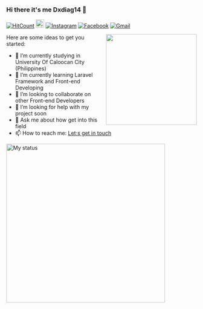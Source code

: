 ### Hi there it's me Dxdiag14 👋

[![HitCount](http://hits.dwyl.com/Dxdiag14/Dxdiag14.svg)](http://hits.dwyl.com/Dxdiag14/Dxdiag14)
[<img src="https://img.shields.io/github/followers/Dxdiag14?label=followers&style=social" height="22" title="Follow me" />](https://github.com/Dxdiag14) 
[![Instagram](https://img.shields.io/badge/-Instagram-c13584?style=flat&labelColor=c13584&logo=instagram&logoColor=white)](https://www.instagram.com/itshjmiranda/)
[![Facebook](https://img.shields.io/badge/-Facebook-4ba1f2?style=flat&labelColor=4ba1f2&logo=facebook&logoColor=white)](https://www.facebook.com/HJ.mrnd.14/)
[![Gmail](https://img.shields.io/badge/-Gmail-c14438?style=flat&logo=Gmail&logoColor=white)](mailto:hjmiranda02@gmail.com)


<img align= "right" width= "240" src= "https://thumbs.gfycat.com/AbandonedQuickAmericanblackvulture-small.gif">

Here are some ideas to get you started:

- 🔭 I’m currently studying in University Of Caloocan City (Philippines)
- 🌱 I’m currently learning Laravel Framework and Front-end Developing
- 👯 I’m looking to collaborate on other Front-end Developers
- 🤔 I’m looking for help with my project soon
- 💬 Ask me about how get into this field
- 📫 How to reach me: <a href="https://www.facebook.com/HJ.mrnd.14/"> Let;s get in touch </a>

<img title="My status" align="left" heigth="320" width="420" src="https://github-readme-stats.vercel.app/api?username=Dxdiag14&hide=issues&count_private=true&icon_color=871486&title_color=000000&bg_color=ffffff&show_icons=true)"
/>

